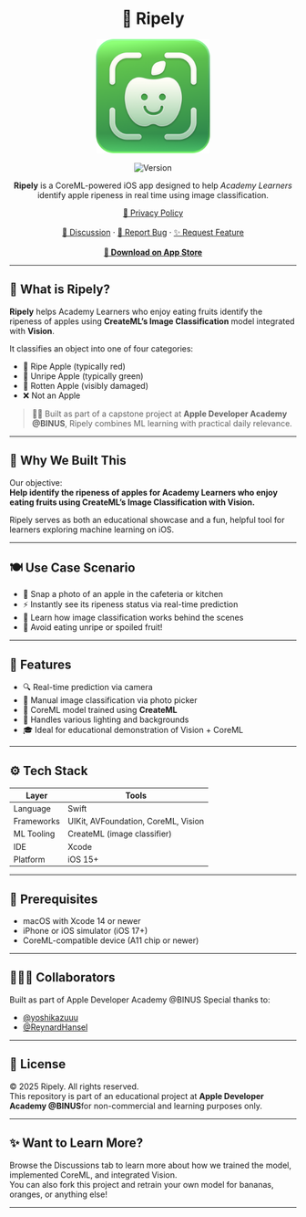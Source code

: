 <div align="center">
  <h1>🍎 Ripely</h1>
  <img src="https://github.com/Lunardy2509/Ripely/blob/main/Ripely/Resources/Assets.xcassets/Ripely%20Icon%20Light.imageset/Matangin%20Icon%20Light.png" width="200" height="200" alt="Ripely Logo">

  ![Version](https://img.shields.io/badge/version-1.0-green?style=for-the-badge)

  <p><strong>Ripely</strong> is a CoreML-powered iOS app designed to help <em>Academy Learners</em> identify apple ripeness in real time using image classification.</p>

  <p>
    <a href="https://lunardy2509.github.io/lq-docs/privacy/privacy-ripely">📜 Privacy Policy</a><br><br>
    <a href="https://github.com/Lunardy2509/Ripely/discussions">💬 Discussion</a> ·
    <a href="https://github.com/Lunardy2509/Ripely/issues/new?assignees=&labels=bug&template=bug_report.yml&title=%5BBug%5D
">🐛 Report Bug</a> ·
    <a href="https://github.com/Lunardy2509/Ripely/issues/new?assignees=&labels=enhancement&template=feature_request.yml&title=%5BFeature%5D
">✨ Request Feature</a><br><br>
    <a href="https://apps.apple.com/id/app/ripely/id6747743774"><strong>📲 Download on App Store</strong></a>
  </p>
</div>

---

## 📍 What is Ripely?

**Ripely** helps Academy Learners who enjoy eating fruits identify the ripeness of apples using **CreateML’s Image Classification** model integrated with **Vision**.

It classifies an object into one of four categories:

- 🍎 Ripe Apple (typically red)
- 🍏 Unripe Apple (typically green)
- 🤢 Rotten Apple (visibly damaged)
- ❌ Not an Apple

> 🧑‍💻 Built as part of a capstone project at **Apple Developer Academy @BINUS**, Ripely combines ML learning with practical daily relevance.

---

## 🎯 Why We Built This

Our objective:  
**Help identify the ripeness of apples for Academy Learners who enjoy eating fruits using CreateML’s Image Classification with Vision.**

Ripely serves as both an educational showcase and a fun, helpful tool for learners exploring machine learning on iOS.

---

## 🍽 Use Case Scenario

- 📱 Snap a photo of an apple in the cafeteria or kitchen
- ⚡ Instantly see its ripeness status via real-time prediction
- 🤖 Learn how image classification works behind the scenes
- 🍏 Avoid eating unripe or spoiled fruit!

---

## 🚀 Features

- 🔍 Real-time prediction via camera  
- 📸 Manual image classification via photo picker  
- 🧠 CoreML model trained using **CreateML**  
- 🌈 Handles various lighting and backgrounds  
- 🎓 Ideal for educational demonstration of Vision + CoreML  

---

## ⚙️ Tech Stack

| Layer        | Tools                          |
| ------------ | ----------------------------- |
| Language     | Swift                          |
| Frameworks   | UIKit, AVFoundation, CoreML, Vision |
| ML Tooling   | CreateML (image classifier)    |
| IDE          | Xcode                          |
| Platform     | iOS 15+                        |

---

## 🔧 Prerequisites

- macOS with Xcode 14 or newer  
- iPhone or iOS simulator (iOS 17+)  
- CoreML-compatible device (A11 chip or newer)

---

## 👨‍👩‍👧 Collaborators
Built as part of Apple Developer Academy @BINUS
Special thanks to:
- [@yoshikazuuu](https://github.com/yoshikazuuu)
- [@ReynardHansel](https://github.com/ReynardHansel)

---

## 📄 License

© 2025 Ripely. All rights reserved.  
This repository is part of an educational project at **Apple Developer Academy @BINUS**for non-commercial and learning purposes only.

---

## ✨ Want to Learn More?

Browse the Discussions tab to learn more about how we trained the model, implemented CoreML, and integrated Vision.  
You can also fork this project and retrain your own model for bananas, oranges, or anything else!

---

